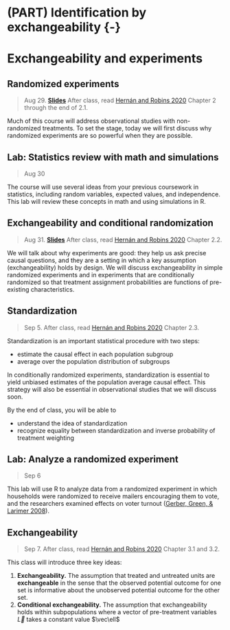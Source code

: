 
# (PART) Identification by exchangeability {-}

# Exchangeability and experiments

## Randomized experiments

> Aug 29. [**Slides**](assets/slides/2-1_random_experiments.pdf) After class, read [Hernán and Robins 2020](https://www.hsph.harvard.edu/miguel-hernan/causal-inference-book/) Chapter 2 through the end of 2.1.

Much of this course will address observational studies with non-randomized treatments. To set the stage, today we will first discuss why randomized experiments are so powerful when they are possible.

## Lab: Statistics review with math and simulations

> Aug 30

The course will use several ideas from your previous coursework in statistics, including random variables, expected values, and independence. This lab will review these concepts in math and using simulations in R.

## Exchangeability and conditional randomization

> Aug 31. [**Slides**](assets/slides/2-2_exchangeability.pdf) After class, read [Hernán and Robins 2020](https://www.hsph.harvard.edu/miguel-hernan/causal-inference-book/) Chapter 2.2.

We will talk about why experiments are good: they help us ask precise causal questions, and they are a setting in which a key assumption (exchangeability) holds by design. We will discuss exchangeability in simple randomized experiments and in experiments that are conditionally randomized so that treatment assignment probabilities are functions of pre-existing characteristics.

## Standardization

> Sep 5. After class, read [Hernán and Robins 2020](https://www.hsph.harvard.edu/miguel-hernan/causal-inference-book/) Chapter 2.3.

Standardization is an important statistical procedure with two steps:

* estimate the causal effect in each population subgroup
* average over the population distribution of subgroups

In conditionally randomized experiments, standardization is essential to yield unbiased estimates of the population average causal effect. This strategy will also be essential in observational studies that we will discuss soon.

By the end of class, you will be able to

* understand the idea of standardization
* recognize equality between standardization and inverse probability of treatment weighting

## Lab: Analyze a randomized experiment

> Sep 6

This lab will use R to analyze data from a randomized experiment in which households were randomized to receive mailers encouraging them to vote, and the researchers examined effects on voter turnout ([Gerber, Green, & Larimer 2008](https://doi.org/10.1017/S000305540808009X)).

## Exchangeability

> Sep 7. After class, read [Hernán and Robins 2020](https://www.hsph.harvard.edu/miguel-hernan/causal-inference-book/) Chapter 3.1 and 3.2.

This class will introduce three key ideas:

1. **Exchangeability.** The assumption that treated and untreated units are **exchangeable** in the sense that the observed potential outcome for one set is informative about the unobserved potential outcome for the other set.
2. **Conditional exchangeability.** The assumption that exchangeability holds within subpopulations where a vector of pre-treatment variables $\vec{L}$ takes a constant value $\vec\ell$
